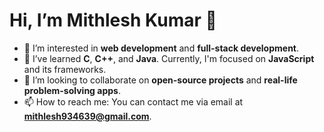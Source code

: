 # Hi, I’m Mithlesh Kumar 👋

- 👀 I’m interested in **web development** and **full-stack development**.
- 🌱 I’ve learned **C**, **C++**, and **Java**. Currently, I'm focused on **JavaScript** and its frameworks.
- 💞️ I’m looking to collaborate on **open-source projects** and **real-life problem-solving apps**.
- 📫 How to reach me: You can contact me via email at **mithlesh934639@gmail.com**.

<!---
Mithlesh-95/Mithlesh-95 is a ✨ special ✨ repository because its `README.md` (this file) appears on your GitHub profile.
You can click the Preview link to take a look at your changes.
--->
